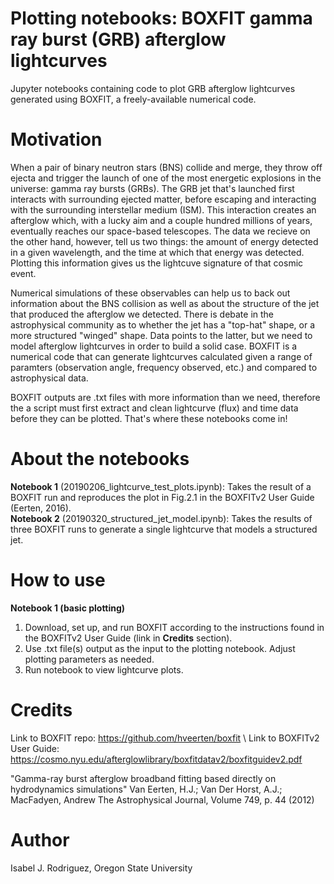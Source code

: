 # Plotting notebooks: BOXFIT gamma ray burst (GRB) afterglow lightcurves 
Jupyter notebooks containing code to plot GRB afterglow lightcurves generated using BOXFIT, a freely-available numerical code. 

# Motivation

When a pair of binary neutron stars (BNS) collide and merge, they throw off ejecta and trigger the launch of one of the most energetic explosions in the universe: gamma ray bursts (GRBs). The GRB jet that's launched first interacts with surrounding ejected matter, before escaping and interacting with the surrounding interstellar medium (ISM). This interaction creates an afterglow which, with a lucky aim and a couple hundred millions of years, eventually reaches our space-based telescopes. The data we recieve on the other hand, however, tell us two things: the amount of energy detected in a given wavelength, and the time at which that energy was detected. Plotting this information gives us the lightcuve signature of that cosmic event. 

Numerical simulations of these observables can help us to back out information about the BNS collision as well as about the structure of the jet that produced the afterglow we detected. There is debate in the astrophysical community as to whether the jet has a "top-hat" shape, or a more structured "winged" shape. Data points to the latter, but we need to model afterglow lightcurves in order to build a solid case. BOXFIT is a numerical code that can generate lightcurves calculated given a range of paramters (observation angle, frequency observed, etc.) and compared to astrophysical data.   

BOXFIT outputs are .txt files with more information than we need, therefore the a script must first extract and clean lightcurve (flux) and time data before they can be plotted. That's where these notebooks come in! 

# About the notebooks  
**Notebook 1** (20190206_lightcurve_test_plots.ipynb): Takes the result of a BOXFIT run and reproduces the plot in Fig.2.1 in the BOXFITv2 User Guide (Eerten, 2016). \
**Notebook 2** (20190320_structured_jet_model.ipynb): Takes the results of three BOXFIT runs to generate a single lightcurve that models a structured jet. 

# How to use

**Notebook 1 (basic plotting)**
1. Download, set up, and run BOXFIT according to the instructions found in the BOXFITv2 User Guide (link in **Credits** section).
2. Use .txt file(s) output as the input to the plotting notebook. Adjust plotting parameters as needed. 
3. Run notebook to view lightcurve plots.  

# Credits 

Link to BOXFIT repo: https://github.com/hveerten/boxfit \ 
Link to BOXFITv2 User Guide: https://cosmo.nyu.edu/afterglowlibrary/boxfitdatav2/boxfitguidev2.pdf

"Gamma-ray burst afterglow broadband fitting based directly on hydrodynamics simulations"
Van Eerten, H.J.; Van Der Horst, A.J.; MacFadyen, Andrew
The Astrophysical Journal, Volume 749, p. 44 (2012)

# Author
Isabel J. Rodriguez, Oregon State University
